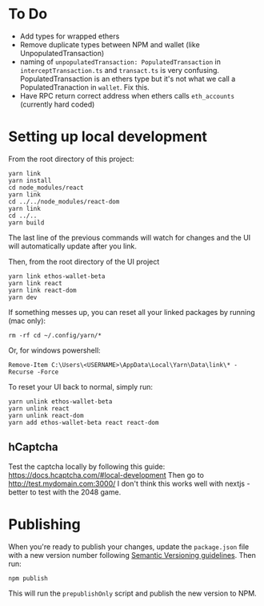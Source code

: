 # To Do

- Add types for wrapped ethers
- Remove duplicate types between NPM and wallet (like UnpopulatedTransaction)
- naming of `unpopulatedTransaction: PopulatedTransaction` in `interceptTransaction.ts` and `transact.ts` is very confusing. PopulatedTransaction is an ethers type but it's not what we call a PopulatedTranaction in `wallet`. Fix this.
- Have RPC return correct address when ethers calls `eth_accounts` (currently hard coded)

# Setting up local development

From the root directory of this project:

```
yarn link
yarn install
cd node_modules/react
yarn link
cd ../../node_modules/react-dom
yarn link
cd ../..
yarn build
```

The last line of the previous commands will watch for changes and the UI will automatically update after you link.

Then, from the root directory of the UI project

```
yarn link ethos-wallet-beta
yarn link react
yarn link react-dom
yarn dev
```

If something messes up, you can reset all your linked packages by running (mac only):

```
rm -rf cd ~/.config/yarn/*
```

Or, for windows powershell:

```
Remove-Item C:\Users\<USERNAME>\AppData\Local\Yarn\Data\link\* -Recurse -Force
```

To reset your UI back to normal, simply run:

```
yarn unlink ethos-wallet-beta
yarn unlink react
yarn unlink react-dom
yarn add ethos-wallet-beta react react-dom
```

## hCaptcha
Test the captcha locally by following this guide: https://docs.hcaptcha.com/#local-development
Then go to http://test.mydomain.com:3000/
I don't think this works well with nextjs - better to test with the 2048 game.

# Publishing

When you're ready to publish your changes, update the `package.json` file with a new version number following [Semantic Versioning guidelines](https://zellwk.com/blog/semantic-versioning/). Then run:

```
npm publish
```

This will run the `prepublishOnly` script and publish the new version to NPM.
